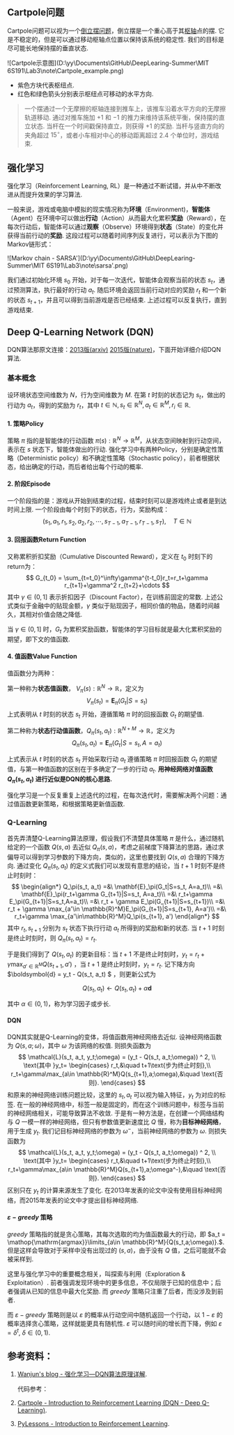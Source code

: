 ## Cartpole问题

Cartpole问题可以视为一个[倒立摆问题](https://baike.baidu.com/item/%E5%80%92%E7%AB%8B%E6%91%86/7765096)，倒立摆是一个重心高于其[枢轴](https://baike.baidu.com/item/%E6%9E%A2%E8%BD%B4/2010044)点的摆. 它是不稳定的，但是可以通过移动枢轴点位置以保持该系统的稳定性. 我们的目标是尽可能长地保持摆的垂直状态.

![Cartpole示意图](D:\yy\Documents\GitHub\DeepLearing-Summer\MIT 6S191\Lab3\note\Cartpole_example.png)

- 紫色方块代表枢纽点.
- 红色和绿色箭头分别表示枢纽点可移动的水平方向.

> 一个摆通过一个无摩擦的枢轴连接到推车上，该推车沿着水平方向的无摩擦轨道移动. 通过对推车施加 $+1$ 和 $-1$ 的推力来维持该系统平衡，保持摆的直立状态. 当杆在一个时间戳保持直立，则获得 $+1$ 的奖励. 当杆与竖直方向的夹角超过 $15^\circ$，或者小车相对中心的移动距离超过 $2.4$ 个单位时，游戏结束.

## 强化学习

强化学习（Reinforcement Learning, RL）是一种通过不断试错，并从中不断改进从而提升效果的学习算法.

一般来说，游戏或电脑中模拟的现实情况称为**环境**（Environment)，**智能体**（Agent）在环境中可以做出**行动**（Action）从而最大化累积**奖励**（Reward），在每次行动后，智能体可以通过**观察**（Observe）环境得到**状态**（State）的变化并获得当前行动的**奖励**. 这段过程可以随着时间序列反复进行，可以表示为下图的Markov链形式：

![Markov chain - SARSA'](D:\yy\Documents\GitHub\DeepLearing-Summer\MIT 6S191\Lab3\note\sarsa'.png)

我们通过初始化环境 $s_0$ 开始，对于每一次迭代，智能体会观察当前的状态 $s_t$，通过预测算法，执行最好的行动 $a_t$. 随后环境会返回当前行动对应的奖励 $r_t$ 和一个新的状态 $s_{t+1}$，并且可以得到当前游戏是否已经结束. 上述过程可以反复执行，直到游戏结束.

## Deep Q-Learning Network (DQN)

DQN算法那原文连接：[2013版(arxiv)](https://arxiv.org/abs/1312.5602) [2015版(nature)](http://www.nature.com/nature/journal/v518/n7540/abs/nature14236.html)，下面开始详细介绍DQN算法. 

### 基本概念

设环境状态空间维数为 $N$，行为空间维数为 $M$. 在第 $t$ 时刻的状态记为 $s_t$，做出的行动为 $a_t$，得到的奖励为 $r_t$，其中 $t\in\mathbb{N}, s_t\in \mathbb{R}^N, a_t\in\mathbb{R}^M, r_i\in\mathbb{R}$.

#### 1. 策略Policy

策略 $\pi$ 指的是智能体的行动函数 $\pi(s): \mathbb{R}^N\to \mathbb{R}^M$，从状态空间映射到行动空间，表示在 $s$ 状态下，智能体做出的行动. 强化学习中有两种Policy，分别是确定性策略（Deterministic policy）和不确定性策略（Stochastic policy），前者根据状态，给出确定的行动，而后者给出每个行动的概率.

#### 2. 阶段Episode

一个阶段指的是：游戏从开始到结束的过程，结束时刻可以是游戏终止或者是到达时间上限. 一个阶段由每个时刻下的状态，行为，奖励构成：
$$
(s_1, a_1, r_1, s_2, a_2, r_2, \cdots, s_{T-1}, a_{T-1}, r_{T-1}, s_T), \quad T\in\mathbb{N}
$$

#### 3. 回报函数Return Function

又称累积折扣奖励（Cumulative Discounted Reward），定义在 $t_0$ 时刻下的return为：
$$
G_{t_0} = \sum_{t=t_0}^\infty\gamma^{t-t_0}r_t=r_t+\gamma r_{t+1}+\gamma^2 r_{t+2}+\cdots
$$
其中 $\gamma\in(0,1]$ 表示折扣因子（Discount Factor），在训练前固定的常数. 上述公式类似于金融中的贴现金额，$\gamma$ 类似于贴现因子，相同价值的物品，随着时间越久，其相对价值会随之降低.

当 $\gamma\in (0, 1]$ 时，$G_{t}$ 为累积奖励函数，智能体的学习目标就是最大化累积奖励的期望，即下文的值函数.

#### 4. 值函数Value Function

值函数分为两种：

第一种称为**状态值函数**， $V_\pi(s): \mathbb{R}^N\to\mathbb{R}$，定义为
$$
V_\pi(s_t) = \mathbf{E}_\pi(G_t|S=s_t)
$$
上式表明从 $t$ 时刻的状态 $s_t$ 开始，遵循策略 $\pi$ 时的回报函数 $G_t$ 的期望值.

第二种称为**状态行动值函数**，$Q_\pi(s_t, a_t):\mathbb{R}^{N+M}\to \mathbb{R}$，定义为
$$
Q_\pi(s_t,a_t) = \mathbf{E}_\pi(G_t|S=s_t, A=a_t)
$$

上式表示从 $t$ 时刻的状态 $s_t$ 开始采取行动 $a_t$ 遵循策略 $\pi$ 时回报函数 $G_t$ 的期望值，与第一种值函数的区别在于多确定了一步的行动 $a_t$. **用神经网络对值函数 $Q_\pi(s_t, a_t)$ 进行近似是DQN的核心思路.**



强化学习是一个反复重复上述迭代的过程，在每次迭代时，需要解决两个问题：通过值函数更新策略，和根据策略更新值函数.

### Q-Learning

首先弄清楚Q-Learning算法原理，假设我们不清楚具体策略 $\pi$ 是什么，通过随机给定的一个函数 $Q(s, a)$ 去近似 $Q_\pi(s,a)$，考虑之前梯度下降算法的思路，通过求偏导可以得到学习参数的下降方向，类似的，这里也要找到 $Q(s,a)$ 合理的下降方向. 通过变化 $Q_\pi(s_t,a_t)$ 的定义式我们可以发现有意思的结论，当 $t+1$ 时刻不是终止时刻时：
$$
\begin{align*}
Q_\pi(s_t, a_t) =&\ \mathbf{E}_\pi(G_t|S=s_t, A=a_t)\\
=&\ \mathbf{E}_\pi(r_t+\gamma G_{t+1}|S=s_t, A=a_t)\\
=&\ r_t+\gamma E_\pi(G_{t+1}|S=s_t,A=a_t)\\
=&\ r_t + \gamma E_\pi(G_{t+1}|S=s_{t+1})\\
=&\ r_t + \gamma \max_{a'\in \mathbb{R}^M}E_\pi(G_{t+1}|S=s_{t+1}, A=a')\\
=&\ r_t+\gamma \max_{a'\in\mathbb{R}^M}Q_\pi(s_{t+1}, a')
\end{align*}
$$
其中 $r_t, s_{t+1}$ 分别为 $s_t$ 状态下执行行动 $a_t$ 所得到的奖励和新的状态. 当 $t+1$ 时刻是终止时刻时，则 $Q_\pi(s_t,a_t) = r_t$.

于是我们得到了 $Q(s_t, a_t)$ 的更新目标：当 $t+1$ 不是终止时刻时，$y_t=\displaystyle r_t+\gamma \max_{a'\in\mathbb{R}^M}Q(s_{t+1},a')$ ，当 $t+1$ 是终止时刻时，$y_t=r_t$. 记下降方向 $\boldsymbol{d} = y_t - Q(s_t, a_t) $ ，则更新公式为

$$
Q(s_t,a_t)\leftarrow Q(s_t, a_t) + \alpha\boldsymbol{d}
$$

其中 $\alpha\in(0,1)$，称为学习因子或步长.

#### DQN

DQN其实就是Q-Learning的变体，将值函数用神经网络去近似. 设神经网络函数为 $Q(s, a;\omega)$，其中 $\omega$ 为该网络的权值. 则损失函数为
$$
\mathcal{L}(s_t, a_t, y_t;\omega) = (y_t - Q(s_t, a_t;\omega)) ^ 2, \\
\text{其中 }y_t=
\begin{cases}
r_t,&\quad t+1\text{步为终止时刻},\\
r_t+\gamma\max_{a\in \mathbb{R}^M}Q(s_{t+1},a;\omega),&\quad \text{否则}.
\end{cases}
$$
和原来的神经网络训练问题比较，这里的 $s_t, a_t$ 可以视为输入特征，$y_t$ 为对应的标签. 在一般的神经网络中，标签一般是固定的，而在这个训练问题中，标签与当前的神经网络相关，可能导致算法不收敛. 于是有一种方法是，在创建一个网络结构与 $Q$ 一模一样的神经网络，但只有参数值更新速度比 $Q$ 慢，称为**目标神经网络**，用于生成 $y_t$. 我们记目标神经网络的参数为 $\omega^-$，当前神经网络的参数为 $\omega$. 则损失函数为
$$
\mathcal{L}(s_t, a_t, y_t;\omega) = (y_t - Q(s_t, a_t;\omega)) ^ 2, \\
\text{其中 }y_t=
\begin{cases}
r_t,&\quad t+1\text{步为终止时刻},\\
r_t+\gamma\max_{a\in \mathbb{R}^M}Q(s_{t+1},a;\omega^-),&\quad \text{否则}.
\end{cases}
$$
区别只在 $y_t$ 的计算来源发生了变化. 在2013年发表的论文中没有使用目标神经网络，而2015年发表的论文中才提出目标神经网络.

#### $\varepsilon-greedy$ 策略

$greedy$ 策略指的就是贪心策略，其每次选取的均为值函数最大的行动，即 $a_t = \mathop{\mathrm{argmax}}\limits_{a\in \mathbb{R}^M}{Q(s_t,a;\omega)}.$. 但是这样会导致对于采样中没有出现过的 $(s, a)$，由于没有 $Q$ 值，之后可能就不会被采样到.

这里与强化学习中的重要概念相关，叫探索与利用（Exploration & Exploitation）. 前者强调发现环境中的更多信息，不仅局限于已知的信息中；后者强调从已知的信息中最大化奖励. 而 $greedy$ 策略只注重了后者，而没涉及到前者.

而 $\varepsilon-greedy$ 策略则是以 $\varepsilon$ 的概率从行动空间中随机返回一个行动，以 $1-\varepsilon$ 的概率选择贪心策略，这样就能更具有随机性. $\varepsilon$ 可以随时间的增长而下降，例如 $\varepsilon = \delta^t,\ \delta\in (0,1)$.



## 参考资料：

1. [Wanjun's blog - 强化学习—DQN算法原理详解](https://wanjun0511.github.io/2017/11/05/DQN/#more).

   代码参考：

2. [Cartpole - Introduction to Reinforcement Learning (DQN - Deep Q-Learning)](https://gsurma.medium.com/cartpole-introduction-to-reinforcement-learning-ed0eb5b58288#:~:text=A%20pole%20is%20attached%20by%20an%20%EE%80%80un-actuated%20joint%EE%80%81,for%20every%20timestep%20that%20the%20pole%20remains%20upright.).

3. [PyLessons - Introduction to Reinforcement Learning](https://pylessons.com/CartPole-reinforcement-learning).

